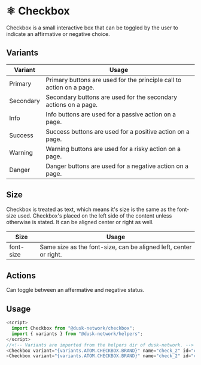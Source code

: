 # ⚛️ Checkbox

Checkbox is a small interactive box that can be toggled by the user to indicate an affirmative or negative choice.

## Variants

| Variant   | Usage                                                                |
| --------- | -------------------------------------------------------------------- |
| Primary   | Primary buttons are used for the principle call to action on a page. |
| Secondary | Secondary buttons are used for the secondary actions on a page.      |
| Info      | Info buttons are used for a passive action on a page.                |
| Success   | Success buttons are used for a positive action on a page.            |
| Warning   | Warning buttons are used for a risky action on a page.               |
| Danger    | Danger buttons are used for a negative action on a page.             |

## Size

Checkbox is treated as text, which means it's size is the same as the font-size used. Checkbox's placed on the left side of the content unless otherwise is stated. It can be aligned center or right as well.

| Size       | Usage                                                                |
| -----      | -------------------------------------------------------------------- |
| font-size  | Same size as the font-size, can be aligned left, center or right.    |

## Actions

Can toggle between an affermative and negative status.

## Usage

```js
<script>
  import Checkbox from "@dusk-network/checkbox"; 
  import { variants } from "@dusk-network/helpers";
</script>
//<!-- Variants are imported from the helpers dir of dusk-network. -->
<Checkbox variant="{variants.ATOM.CHECKBOX.BRAND}" name="check_2" id="check_1">Yo! I am a Checkbox</Checkbox>
<Checkbox variant="{variants.ATOM.CHECKBOX.BRAND}" name="check_2" id="check_2">Yo! I am a Checkbox too</Checkbox>
```